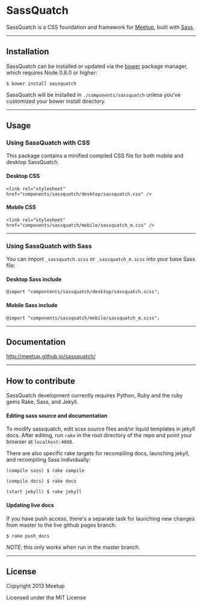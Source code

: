 # SassQuatch
SassQuatch is a CSS foundation and framework for [Meetup](http://www.meetup.com), built with [Sass](http://sass-lang.com/).


- - -

## Installation

SassQuatch can be installed or updated via the [bower](https://github.com/twitter/bower) package manager, which requires Node 0.8.0 or higher:

	$ bower install sassquatch

SassQuatch will be installed in `./components/sassquatch` unless you've customized your bower install directory.

- - -

## Usage

### Using SassQuatch with CSS 

This package contains a minified compiled CSS file for both mobile and desktop SassQuatch.

#### Desktop CSS

    <link rel="stylesheet" href="components/sassquatch/desktop/sassquatch.css" />

#### Mobile CSS

    <link rel="stylesheet" href="components/sassquatch/mobile/sassquatch_m.css" />

- - -

### Using SassQuatch with Sass

You can import `_sassquatch.scss` or `_sassquatch_m.scss` into your base Sass file:
	
#### Desktop Sass include

	@import "compontents/sassquatch/desktop/sassquatch.scss";	
	
#### Mobile Sass include

	@import "components/sassquatch/mobile/sassquatch_m.scss";

- - -

## Documentation

http://meetup.github.io/sassquatch/

- - -

## How to contribute

SassQuatch development currently requires Python, Ruby and the ruby gems Rake, Sass, and Jekyll.

#### Editing sass source and documentation
To modify sassquatch, edit scss source files and/or liquid templates in jekyll docs. 
After editing, run `rake` in the root directory of the repo and point your browser at `localhost:4000`.

There are also specific rake targets for recompiling docs, launching jekyll, and recompiling Sass individually:

	(compile sass) $ rake compile

	(compile docs) $ rake docs

	(start jekyll) $ rake jekyll


#### Updating live docs
If you have push access, there's a separate task for launching new changes from master to the live github pages branch:

	$ rake push_docs

_NOTE_: this only works when run in the master branch.
- - -


## License

Copyright 2013 Meetup

Licensed under the MIT License
